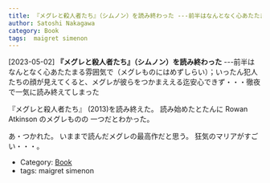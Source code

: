 ```yaml
---
title: 『メグレと殺人者たち』（シムノン）を読み終わった ---前半はなんとなく心あたたまる雰囲気で（メグレものにはめずしらい）；いったん犯人たちの顔が見えてくると、メグレが彼らをつかまええる迄安心できず・・・徹夜で一気に読み終えてしまった
author: Satoshi Nakagawa
category: Book
tags:  maigret simenon
---
```


[2023-05-02] **『メグレと殺人者たち』（シムノン）を読み終わった**  ---前半はなんとなく心あたたまる雰囲気で（メグレものにはめずしらい）；いったん犯人たちの顔が見えてくると、メグレが彼らをつかまええる迄安心できず・・・徹夜で一気に読み終えてしまった

 『メグレと殺人者たち』
(2013)を読み終えた。
読み始めたとたんに Rowan Atkinson のメグレものの
一つだとわかった。

 あ・つかれた。
いままで読んだメグレの最高作だと思う。
狂気のマリアがすごい・・・。

- Category: [Book](https://merapano.github.io/categories.html#Book)
- tags:  maigret simenon

